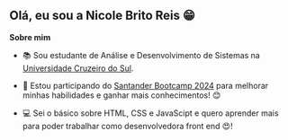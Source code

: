 ## Olá, eu sou a Nicole Brito Reis 😁

**Sobre mim**

- 📚 Sou estudante de Análise e Desenvolvimento de Sistemas na [Universidade Cruzeiro do Sul](https://www.cruzeirodosul.edu.br/).
  
- 🚀 Estou participando do [Santander Bootcamp 2024](https://app.santanderopenacademy.com/pt/program/santander-bootcamp-2024) para melhorar minhas habilidades e ganhar mais conhecimentos! 😊

- 💻 Sei o básico sobre HTML, CSS e JavaScipt e quero aprender mais para poder trabalhar como desenvolvedora front end 😍!
